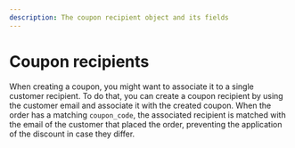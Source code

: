 ```yaml
---
description: The coupon recipient object and its fields
---
```


# Coupon recipients

When creating a coupon, you might want to associate it to a single customer recipient. To do that, you can create a coupon recipient by using the customer email and associate it with the created coupon. When the order has a matching `coupon_code`, the associated recipient is matched with the email of the customer that placed the order, preventing the application of the discount in case they differ.

